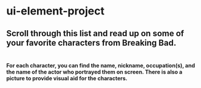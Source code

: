 # ui-element-project

## Scroll through this list and read up on some of your favorite characters from Breaking Bad.

#

#### For each character, you can find the name, nickname, occupation(s), and the name of the actor who portrayed them on screen. There is also a picture to provide visual aid for the characters.
